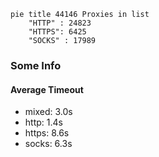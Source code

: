 
```mermaid
pie title 44146 Proxies in list
    "HTTP" : 24823
    "HTTPS": 6425
    "SOCKS" : 17989
```

### Some Info
#### Average Timeout

- mixed: 3.0s
- http: 1.4s
- https: 8.6s
- socks: 6.3s